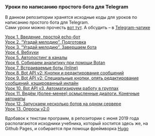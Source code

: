 ### Уроки по написанию простого бота для Telegram

В данном репозитории хранятся исходные коды для уроков по написанию простого бота для Telegram.  
Сами уроки можно прочесть [вот тут](http://mastergroosha.github.io/telegram-tutorial). А обсудить – в [Telegram-чатике](https://t.me/joinchat/ABtnIE7H7Q3TRRh8n8uNww)

[Урок 1. Введение, простой echo-бот](http://mastergroosha.github.io/telegram-tutorial/docs/lesson_01/)  
[Урок 2. “Угадай мелодию”. Подготовка](http://mastergroosha.github.io/telegram-tutorial/docs/lesson_02/)  
[Урок 3. “Угадай мелодию”. Завершаем бота](http://mastergroosha.github.io/telegram-tutorial/docs/lesson_03/)  
[Урок 4. Вебхуки](http://mastergroosha.github.io/telegram-tutorial/docs/lesson_04/)  
[Урок 5. Автопостинг в каналы](http://mastergroosha.github.io/telegram-tutorial/docs/lesson_05/)  
[Урок 6. Собираем аналитику при помощи Botan](http://mastergroosha.github.io/telegram-tutorial/docs/lesson_06/)  
[Урок 7. Встраиваемые боты (Inline)](http://mastergroosha.github.io/telegram-tutorial/docs/lesson_07/)  
[Урок 8. Bot API v2: Кнопки и редактирование сообщений](http://mastergroosha.github.io/telegram-tutorial/docs/lesson_08/)  
[Урок 9. Bot API v2: Специальные кнопки, опять редактирование сообщений, кэшированный инлайн](http://mastergroosha.github.io/telegram-tutorial/docs/lesson_09/)  
[Урок 10. Bot API v3. Автоматизируем работу в группах](http://mastergroosha.github.io/telegram-tutorial/docs/lesson_10/)  
[Урок 11. Ведём (более-менее) осмысленные диалоги. Конечные автоматы](http://mastergroosha.github.io/telegram-tutorial/docs/lesson_11/)  
[Урок 12. Запускаем несколько ботов на одном сервере](http://mastergroosha.github.io/telegram-tutorial/docs/lesson_12/)  
[Урок 13. Опросы v2.0](http://mastergroosha.github.io/telegram-tutorial/docs/lesson_13/)  

Вдобавок к текстам программ, в репозитории с июня 2019 года располагаются исходники учебника, который хостится здесь же, на Github Pages, и собирается при помощи фреймворка [Hugo](https://gohugo.io)

